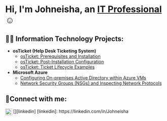 <h1>Hi, I'm Johneisha, an <a href="https://linkedin.com/in/Johneishawinfield">IT Professional</a>☺</h1>

<h2>👨‍💻 Information Technology Projects:</h2>

- <b>osTicket (Help Desk Ticketing System)</b>
  - [osTicket: Prerequisites and Installation](https://github.com/johneishawinfieldcc/osticket-prereqs)
  - [osTicket: Post-Installation Configuration](https://github.com/johneishawinfieldcc/post-install-config)
  - [osTicket: Ticket Lifecycle Examples](https://github.com/johneishawinfieldcc/ticket-lifecycle)
- <b>Microsoft Azure</b>
  - [Configuring On-premises Active Directory within Azure VMs](https://github.com/johneishawinfieldcc/configure-ad)
  - [Network Security Groups (NSGs) and Inspecting Network Protocols](https://github.com/johneishawinfieldcc/azure-network-protocols)
<h2>🤳Connect with me:</h2>
[<img align="left" alt="Johneisha | LinkedIn" width="22px" src="https://cdn.jsdelivr.net/npm/simple-icons@v3/icons/linkedin.svg" />][linkedin]
[linkedin]: https://linkedin.com/in/Johneisha











